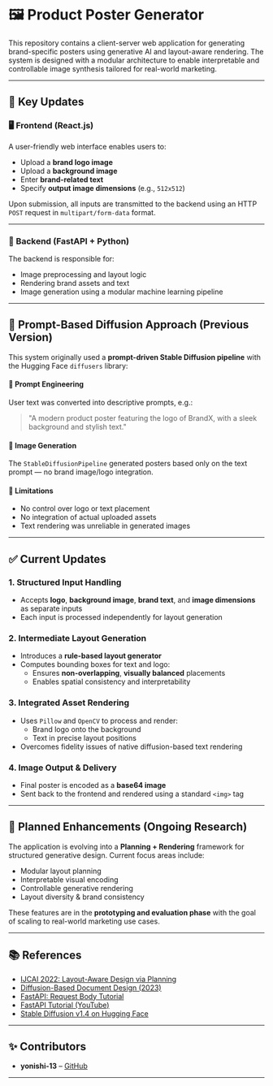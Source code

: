 # 🖼️ Product Poster Generator

This repository contains a client-server web application for generating brand-specific posters using generative AI and layout-aware rendering. The system is designed with a modular architecture to enable interpretable and controllable image synthesis tailored for real-world marketing.

---

## 🔧 Key Updates

### 🖥️ Frontend (React.js)
A user-friendly web interface enables users to:
- Upload a **brand logo image**
- Upload a **background image**
- Enter **brand-related text**
- Specify **output image dimensions** (e.g., `512x512`)

Upon submission, all inputs are transmitted to the backend using an HTTP `POST` request in `multipart/form-data` format.

---

### 🧠 Backend (FastAPI + Python)
The backend is responsible for:
- Image preprocessing and layout logic
- Rendering brand assets and text
- Image generation using a modular machine learning pipeline

---

## 🎨 Prompt-Based Diffusion Approach (Previous Version)

This system originally used a **prompt-driven Stable Diffusion pipeline** with the Hugging Face `diffusers` library:

#### 🔹 Prompt Engineering
User text was converted into descriptive prompts, e.g.:
> "A modern product poster featuring the logo of BrandX, with a sleek background and stylish text."

#### 🔹 Image Generation
The `StableDiffusionPipeline` generated posters based only on the text prompt — no brand image/logo integration.

#### 🔹 Limitations
- No control over logo or text placement
- No integration of actual uploaded assets
- Text rendering was unreliable in generated images

---

## ✅ Current Updates

### 1. Structured Input Handling
- Accepts **logo**, **background image**, **brand text**, and **image dimensions** as separate inputs
- Each input is processed independently for layout generation

### 2. Intermediate Layout Generation
- Introduces a **rule-based layout generator**
- Computes bounding boxes for text and logo:
  - Ensures **non-overlapping**, **visually balanced** placements
  - Enables spatial consistency and interpretability

### 3. Integrated Asset Rendering
- Uses `Pillow` and `OpenCV` to process and render:
  - Brand logo onto the background
  - Text in precise layout positions
- Overcomes fidelity issues of native diffusion-based text rendering

### 4. Image Output & Delivery
- Final poster is encoded as a **base64 image**
- Sent back to the frontend and rendered using a standard `<img>` tag

---

## 🚀 Planned Enhancements (Ongoing Research)

The application is evolving into a **Planning + Rendering** framework for structured generative design. Current focus areas include:
- Modular layout planning
- Interpretable visual encoding
- Controllable generative rendering
- Layout diversity & brand consistency

These features are in the **prototyping and evaluation phase** with the goal of scaling to real-world marketing use cases.

---

## 📚 References

- [IJCAI 2022: Layout-Aware Design via Planning](https://www.ijcai.org/proceedings/2022/0692.pdf)
- [Diffusion-Based Document Design (2023)](https://arxiv.org/html/2312.08822v2#S)
- [FastAPI: Request Body Tutorial](https://fastapi.tiangolo.com/tutorial/body/#import-pydantics-basemodel)
- [FastAPI Tutorial (YouTube)](https://www.youtube.com/watch?v=3l16wCsDglU&t=1912s)
- [Stable Diffusion v1.4 on Hugging Face](http://huggingface.co/CompVis/stable-diffusion-v1-4)

---

## ✨ Contributors

- **yonishi-13** – [GitHub](https://github.com/yonishi-13)

---

